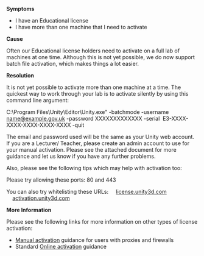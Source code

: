 

**Symptoms**


- I have an Educational license
- I have more than one machine that I need to activate



**Cause**



Often our Educational license holders need to activate on a full lab of machines at one time. Although this is not yet possible, we do now support batch file activation, which makes things a lot easier.



**Resolution**



It is not yet possible to activate more than one machine at a time. The quickest way to work through your lab is to activate silently by using this command line argument:

C:\Program Files\Unity\Editor\Unity.exe" -batchmode -username name@example.gov.uk -password XXXXXXXXXXXXX -serial  E3-XXXX-XXXX-XXXX-XXXX-XXXX -quit



The email and password used will be the same as your Unity web account. If you are a Lecturer/ Teacher, please create an admin account to use for your manual activation. 
Please see the attached document for more guidance and let us know if you have any further problems.



Also, please see the following tips which may help with activation too:



Please try allowing these ports: 80 and 443



You can also try whitelisting these URLs:
    [license.unity3d.com](http://license.unity3d.com/)
    [activation.unity3d.com](http://activation.unity3d.com/)



**More Information**



Please see the following links for more information on other types of license activation:


- [Manual activation](http://docs.unity3d.com/Manual/ManualActivationGuide.html) guidance for users with proxies and firewalls
- Standard [Online activation](http://docs.unity3d.com/Manual/OnlineActivationGuide.html) guidance






